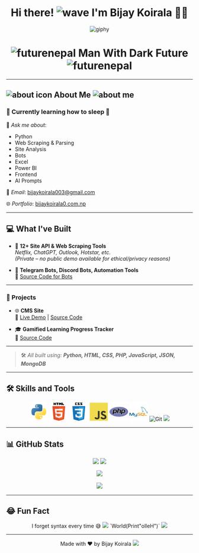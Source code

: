 <h1 align="center">
  Hi there! <img src="https://github.com/bijay085/bijay085/assets/107698781/e06089b9-5686-4b99-b825-432e89f1f98e" alt="wave" width="45"/> I'm Bijay Koirala 🧑‍💻
</h1>

<p align="center">
  <img src="https://github.com/bijay085/bijay085/assets/107698781/a2f5d1f9-b1a0-45f1-bdd5-3092abae84fe" alt="giphy" width="80"/>
</p>

<h1 align="center">
  <img src="https://github.com/bijay085/bijay085/assets/107698781/c1044b84-639c-4b66-8b8f-51e2a1eeb22e" alt="futurenepal" width="50" height="50"/>
  Man With Dark Future
  <img src="https://github.com/bijay085/bijay085/assets/107698781/e0c082ef-3d33-4279-bfad-9726172a98f4" alt="futurenepal" width="50" height="50"/>
</h1>

---

## <img src="https://github.com/bijay085/bijay085/assets/107698781/22559ad1-4aa8-4dd0-be80-8e869079f0c7" width="35" alt="about icon"/> About Me <img src="https://github.com/bijay085/bijay085/assets/107698781/3e56b2ec-37b5-4f56-804c-194e0137cade" alt="about me" width="40" height="40"/>

### 🌱 Currently learning how to sleep 🛌

💬 *Ask me about*:
- Python
- Web Scraping & Parsing
- Site Analysis
- Bots
- Excel
- Power BI
- Frontend
- AI Prompts

📢 *Email*: [bijaykoirala003@gmail.com](mailto:bijaykoirala003@gmail.com)

🌐 *Portfolio*: [bijaykoirala0.com.np](https://bijaykoirala0.com.np/?i=1)

---

## 💻 What I've Built

- 🔗 **12+ Site API & Web Scraping Tools**  
  _Netflix, ChatGPT, Outlook, Hotstar, etc._  
  *(Private – no public demo available for ethical/privacy reasons)*

- 🤖 **Telegram Bots, Discord Bots, Automation Tools**  
  🔗 [Source Code for Bots](https://github.com/bijay085/Projects/tree/master/Bots)

---

### 🚀 Projects

- 🌐 **CMS Site**  
  🔗 [Live Demo](https://flamemodparadise.github.io/My-Site/) | [Source Code](https://github.com/bijay085/Projects/tree/master/CMS%20Site)

- 🎓 **Gamified Learning Progress Tracker**  
  🔗 [Source Code](https://github.com/bijay085/Projects/tree/master/Gamified%20Learning%20Progress%20Tracker)

---

> 🛠️ _All built using: **Python, HTML, CSS, PHP, JavaScript, JSON, MongoDB**_

---

## 🛠️ Skills and Tools

<p align="center">
  <img src="https://raw.githubusercontent.com/devicons/devicon/master/icons/python/python-original.svg" width="50" title="Python"/>
  <img src="https://raw.githubusercontent.com/devicons/devicon/master/icons/html5/html5-original-wordmark.svg" width="50" title="HTML5"/>
  <img src="https://raw.githubusercontent.com/devicons/devicon/master/icons/css3/css3-original-wordmark.svg" width="50" title="CSS3"/>
  <img src="https://raw.githubusercontent.com/devicons/devicon/master/icons/javascript/javascript-original.svg" width="50" title="JavaScript"/>
  <img src="https://raw.githubusercontent.com/devicons/devicon/master/icons/php/php-original.svg" width="50" title="PHP"/>
  <img src="https://raw.githubusercontent.com/devicons/devicon/master/icons/mysql/mysql-original-wordmark.svg" width="50" title="MySQL"/>
  <img src="https://www.vectorlogo.zone/logos/git-scm/git-scm-icon.svg" width="50" title="Git"/>
  <img src="https://img.shields.io/badge/GPT%20Prompt%20Engineer-4285F4?style=for-the-badge&logo=openai&logoColor=white" height="30"/>
</p>

---

## 📊 GitHub Stats

<div align="center">
  <img src="https://github-readme-stats.vercel.app/api/top-langs?username=bijay085&show_icons=true&locale=en&layout=compact&theme=radical" width="390" />
  <img src="https://github-readme-stats.vercel.app/api?username=bijay085&show_icons=true&locale=en&theme=radical" width="410" />
</div>

<p align="center">
  <img src="https://github-readme-streak-stats.herokuapp.com/?user=bijay085&theme=radical" width="420"/>
</p>

<p align="center">
  <img src="https://github-readme-activity-graph.cyclic.app/graph?username=bijay085&theme=rogue" />
</p>

---

## 😂 Fun Fact

<p align="center">
  I forget syntax every time 😅  
  <img src="https://media.giphy.com/media/TLjn42M7DPVQGdxfIr/giphy.gif" width="50"/>  
  `World(Print"olleH")`  
  <img src="https://media.giphy.com/media/10DhYj0GGhL9tm/giphy.gif" width="50"/>
</p>

---

<p align="center">
  Made with ❤️ by Bijay Koirala  
  <img src="https://github.com/bijay085/bijay085/assets/107698781/550c345f-7905-4bd6-a3d0-ab5f9588cd7a" width="40"/>
</p>
